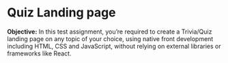 # Quiz Landing page

**Objective:** In this test assignment, you’re required to create a Trivia/Quiz landing page on any
topic of your choice, using native front development including HTML, CSS and JavaScript,
without relying on external libraries or frameworks like React.
